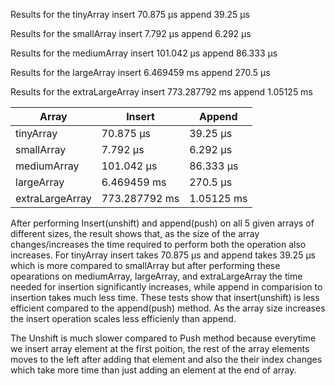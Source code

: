 Results for the tinyArray
insert 70.875 μs
append 39.25 μs

Results for the smallArray
insert 7.792 μs
append 6.292 μs

Results for the mediumArray
insert 101.042 μs
append 86.333 μs

Results for the largeArray
insert 6.469459 ms
append 270.5 μs

Results for the extraLargeArray
insert 773.287792 ms
append 1.05125 ms

| Array | Insert | Append |
|-------|--------|--------|
| tinyArray | 70.875 μs | 39.25 μs |
| smallArray | 7.792 μs | 6.292 μs |
| mediumArray | 101.042 μs | 86.333 μs |
| largeArray | 6.469459 ms | 270.5 μs |
| extraLargeArray | 773.287792 ms | 1.05125 ms |

After performing Insert(unshift) and append(push) on all 5 given arrays of different sizes, the result shows that, as the size of the array changes/increases the time required to perform both the operation also increases. For tinyArray insert takes 70.875 μs and append takes 39.25 μs which is more compared to smallArray but after performing these opearations on mediumArray, largeArray, and extraLargeArray the time needed for insertion significantly increases, while append in comparision to insertion takes much less time. 
These tests show that insert(unshift) is less efficient compared to the append(push) method. As the array size increases the insert operation scales less efficienly than append.

The Unshift is much slower compared to Push method because everytime we insert array element at the first poition, the rest of the array elements moves to the left after adding that element and also the their index changes which take more time than just adding an element at the end of array.